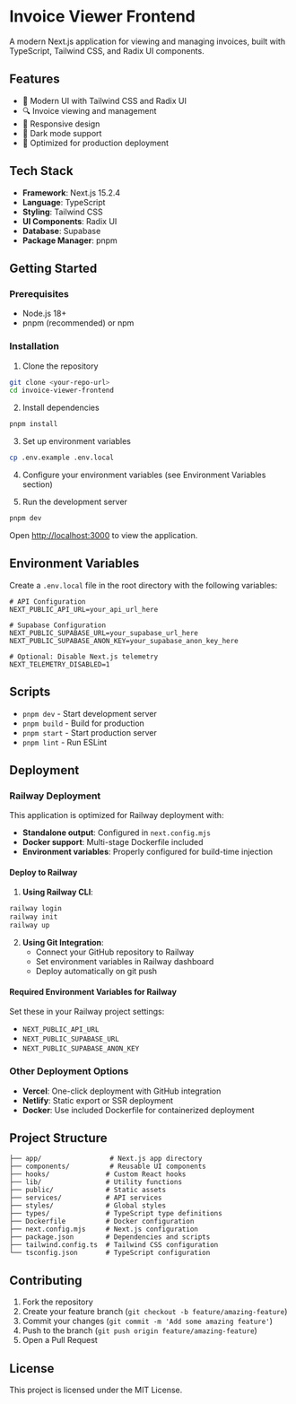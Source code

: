 # Invoice Viewer Frontend

A modern Next.js application for viewing and managing invoices, built with TypeScript, Tailwind CSS, and Radix UI components.

## Features

- 🎨 Modern UI with Tailwind CSS and Radix UI
- 🔍 Invoice viewing and management
- 📱 Responsive design
- 🌙 Dark mode support
- 🚀 Optimized for production deployment

## Tech Stack

- **Framework**: Next.js 15.2.4
- **Language**: TypeScript
- **Styling**: Tailwind CSS
- **UI Components**: Radix UI
- **Database**: Supabase
- **Package Manager**: pnpm

## Getting Started

### Prerequisites

- Node.js 18+
- pnpm (recommended) or npm

### Installation

1. Clone the repository

```bash
git clone <your-repo-url>
cd invoice-viewer-frontend
```

2. Install dependencies

```bash
pnpm install
```

3. Set up environment variables

```bash
cp .env.example .env.local
```

4. Configure your environment variables (see Environment Variables section)

5. Run the development server

```bash
pnpm dev
```

Open [http://localhost:3000](http://localhost:3000) to view the application.

## Environment Variables

Create a `.env.local` file in the root directory with the following variables:

```env
# API Configuration
NEXT_PUBLIC_API_URL=your_api_url_here

# Supabase Configuration
NEXT_PUBLIC_SUPABASE_URL=your_supabase_url_here
NEXT_PUBLIC_SUPABASE_ANON_KEY=your_supabase_anon_key_here

# Optional: Disable Next.js telemetry
NEXT_TELEMETRY_DISABLED=1
```

## Scripts

- `pnpm dev` - Start development server
- `pnpm build` - Build for production
- `pnpm start` - Start production server
- `pnpm lint` - Run ESLint

## Deployment

### Railway Deployment

This application is optimized for Railway deployment with:

- **Standalone output**: Configured in `next.config.mjs`
- **Docker support**: Multi-stage Dockerfile included
- **Environment variables**: Properly configured for build-time injection

#### Deploy to Railway

1. **Using Railway CLI**:

```bash
railway login
railway init
railway up
```

2. **Using Git Integration**:
   - Connect your GitHub repository to Railway
   - Set environment variables in Railway dashboard
   - Deploy automatically on git push

#### Required Environment Variables for Railway

Set these in your Railway project settings:

- `NEXT_PUBLIC_API_URL`
- `NEXT_PUBLIC_SUPABASE_URL`
- `NEXT_PUBLIC_SUPABASE_ANON_KEY`

### Other Deployment Options

- **Vercel**: One-click deployment with GitHub integration
- **Netlify**: Static export or SSR deployment
- **Docker**: Use included Dockerfile for containerized deployment

## Project Structure

```
├── app/                 # Next.js app directory
├── components/          # Reusable UI components
├── hooks/              # Custom React hooks
├── lib/                # Utility functions
├── public/             # Static assets
├── services/           # API services
├── styles/             # Global styles
├── types/              # TypeScript type definitions
├── Dockerfile          # Docker configuration
├── next.config.mjs     # Next.js configuration
├── package.json        # Dependencies and scripts
├── tailwind.config.ts  # Tailwind CSS configuration
└── tsconfig.json       # TypeScript configuration
```

## Contributing

1. Fork the repository
2. Create your feature branch (`git checkout -b feature/amazing-feature`)
3. Commit your changes (`git commit -m 'Add some amazing feature'`)
4. Push to the branch (`git push origin feature/amazing-feature`)
5. Open a Pull Request

## License

This project is licensed under the MIT License.
